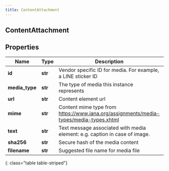 ```yaml
---
title: ContentAttachment
---
```

## ContentAttachment

## Properties

|Name | Type | Description | Notes|
|------------ | ------------- | ------------- | -------------|
| **id** | **str** | Vendor specific ID for media. For example, a LINE sticker ID | [optional] |
| **media_type** | **str** | The type of media this instance represents | |
| **url** | **str** | Content element url | [optional] |
| **mime** | **str** | Content mime type from https://www.iana.org/assignments/media-types/media-types.xhtml | [optional] |
| **text** | **str** | Text message associated with media element: e.g. caption in case of image. | [optional] |
| **sha256** | **str** | Secure hash of the media content | [optional] |
| **filename** | **str** | Suggested file name for media file | [optional] |
{: class="table table-striped"}


